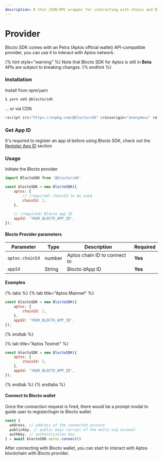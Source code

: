 ```yaml
---
description: A thin JSON-RPC wrapper for interacting with chains and Blocto wallet.
---
```


# Provider

Blocto SDK comes with an Petra (Aptos official wallet) API-compatible provider, you can use it to interact with Aptos network.

{% hint style="warning" %}
Note that Blocto SDK for Aptos is still in **Beta**. APIs are subject to breaking changes.
{% endhint %}

### Installation

Install from npm/yarn

```bash
$ yarn add @blocto/sdk
```

... or via CDN

```javascript
<script src="https://unpkg.com/@blocto/sdk" crossorigin="anonymous" referrerpolicy="no-referrer"></script>
```

### Get App ID

It's required to register an app id before using Blocto SDK, check out the [Register App ID](../../register-app-id.md) section

### **Usage**

Initiate the Blocto provider

```javascript
import BloctoSDK from '@blocto/sdk'

const bloctoSDK = new BloctoSDK({
    aptos: {
        // (required) chainId to be used
        chainId: 1,
    },
    
    // (required) Blocto app ID
    appId: 'YOUR_BLOCTO_APP_ID',
});
```

#### Blocto Provider parameters

| Parameter       | Type   | Description                  | Required |
| --------------- | ------ | ---------------------------- | -------- |
| `aptos.chainId` | number | Aptos chain ID to connect to | **Yes**  |
| `appId`         | String | Blocto dApp ID               | **Yes**  |

#### Examples

{% tabs %}
{% tab title="Aptos Mainnet" %}
```javascript
const bloctoSDK = new BloctoSDK({
    aptos: {
        chainId: 1,
    },
    appId: 'YOUR_BLOCTO_APP_ID',
});
```
{% endtab %}

{% tab title="Aptos Testnet" %}
```javascript
const bloctoSDK = new BloctoSDK({
    aptos: {
        chainId: 2,
    },
    appId: 'YOUR_BLOCTO_APP_ID',
});
```
{% endtab %}
{% endtabs %}

#### **Connect to Blocto wallet**

Once the connection request is fired, there would be a prompt modal to guide user to register/login to Blocto wallet

```javascript
const {
  address, // address of the connected account
  publicKey, // public keys (array) of the multi-sig account
  authKey, // authentication key
} = await bloctoSDK.aptos.connect()
```

After connecting with Blocto wallet, you can start to interact with Aptos blockchain with Blocto provider.
